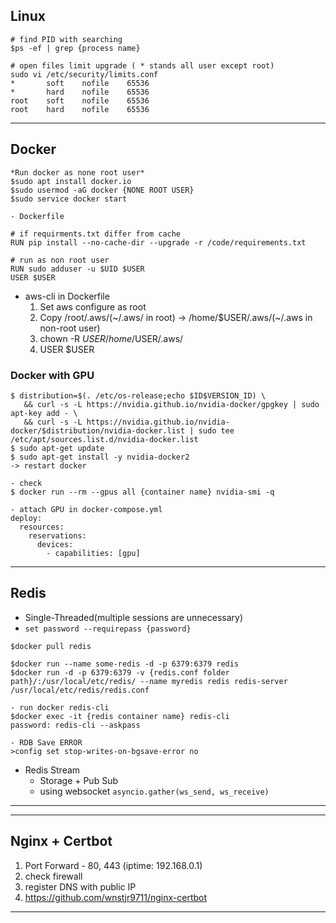 ## Linux
```ShellSession
# find PID with searching
$ps -ef | grep {process name}

# open files limit upgrade ( * stands all user except root)
sudo vi /etc/security/limits.conf
*       soft    nofile    65536
*       hard    nofile    65536
root    soft    nofile    65536
root    hard    nofile    65536
```
---
## Docker
```ShellSession
*Run docker as none root user*
$sudo apt install docker.io
$sudo usermod -aG docker {NONE ROOT USER}
$sudo service docker start
```
```ShellSession
- Dockerfile

# if requirments.txt differ from cache
RUN pip install --no-cache-dir --upgrade -r /code/requirements.txt

# run as non root user
RUN sudo adduser -u $UID $USER
USER $USER
```
- aws-cli in Dockerfile
  1. Set aws configure as root
  2. Copy /root/.aws/(~/.aws/ in root) -> /home/$USER/.aws/(~/.aws in non-root user)
  3. chown -R $USER /home/$USER/.aws/
  4. USER $USER
### Docker with GPU
```ShellSession
$ distribution=$(. /etc/os-release;echo $ID$VERSION_ID) \
   && curl -s -L https://nvidia.github.io/nvidia-docker/gpgkey | sudo apt-key add - \
   && curl -s -L https://nvidia.github.io/nvidia-docker/$distribution/nvidia-docker.list | sudo tee /etc/apt/sources.list.d/nvidia-docker.list
$ sudo apt-get update
$ sudo apt-get install -y nvidia-docker2
-> restart docker

- check
$ docker run --rm --gpus all {container name} nvidia-smi -q

- attach GPU in docker-compose.yml
deploy:
  resources:
    reservations:
      devices:
        - capabilities: [gpu]
```
---
## Redis
- Single-Threaded(multiple sessions are unnecessary)
- `set password --requirepass {password}`
```ShellSession
$docker pull redis

$docker run --name some-redis -d -p 6379:6379 redis
$docker run -d -p 6379:6379 -v {redis.conf folder path}/:/usr/local/etc/redis/ --name myredis redis redis-server /usr/local/etc/redis/redis.conf

- run docker redis-cli
$docker exec -it {redis container name} redis-cli
password: redis-cli --askpass

- RDB Save ERROR
>config set stop-writes-on-bgsave-error no
```
- Redis Stream
  - Storage + Pub Sub
  - using websocket `asyncio.gather(ws_send, ws_receive)`
---
---
## Nginx + Certbot
1. Port Forward - 80, 443 (iptime: 192.168.0.1)
2. check firewall
3. register DNS with public IP
4. https://github.com/wnstjr9711/nginx-certbot
---
